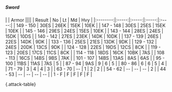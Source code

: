 ##### Sword

|      |   Armor   ||||
|   Result   |   No   |   Lt   |   Md   |   Hvy   |
|:--------:|:-----:|:-----:|:-----:|:-----:|
| 149 - 150 | 30ES | 26EK | 15EK | 10EK |
| 147 - 148 | 30ES | 25ES | 15EK | 10EK |
| 145 - 146 | 29ES | 24ES | 15ES | 10EK |
| 143 - 144 | 28ES | 24ES | 15DK | 10DS |
| 140 - 142 | 27ES | 23EK | 14DK | 10DK |
| 137 - 139 | 26ES | 22ES | 14DK | 9DK |
| 133 - 136 | 25ES | 21ES | 13DK | 9DK |
| 129 - 132 | 24ES | 20DK | 13CS | 9DK |
| 124 - 128 | 22ES | 19DS | 12CS | 8CK |
| 119 - 123 | 20ES | 17CS | 11CS | 8CK |
| 114 - 118 | 18DS | 16CK | 10BK | 7AS |
| 108 - 113 | 16CS | 14BS | 9BS | 7AK |
| 101 - 107 | 14BS | 13AS | 8AS | 6AS |
| 95 - 100 | 11BS | 11AS | 7AS | 5 |
| 87 - 94 | 9AS | 9 | 6 | 5 |
| 80 - 86 | 6 | 6 | 5 | 4 |
| 71 - 79 | 3 | 4 | 4 | 3 |
| 63 - 70 | --  | 1 | 2 | 2 |
| 54 - 62 | --  | --  | --  | 2 |
| 44 - 53 | --  | --  | --  | --  |
| 1 - F | F | F | F | F |

{.attack-table}
